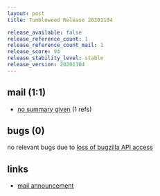```yaml
---
layout: post
title: Tumbleweed Release 20201104

release_available: false
release_reference_count: 1
release_reference_count_mail: 1
release_score: 94
release_stability_level: stable
release_version: 20201104
---
```


## mail (1:1)

- [no summary given](https://github.com/boombatower/tumbleweed-review/issues/10) (1 refs)

## bugs (0)

<!--more-->

no relevant bugs due to [loss of bugzilla API access](https://bugzilla.opensuse.org/show_bug.cgi?id=1157722)



## links

- [mail announcement](https://github.com/boombatower/tumbleweed-review/issues/10)
